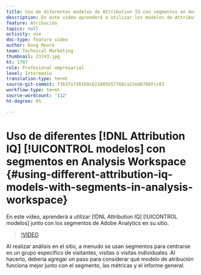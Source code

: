 ```yaml
---
title: Uso de diferentes modelos de Attribution IQ con segmentos en Analysis Workspace
description: En este vídeo aprenderá a utilizar los modelos de Attribution IQ junto con segmentos de Adobe Analytics en su sitio.
feature: Atribución
topics: null
activity: use
doc-type: feature video
author: Doug Moore
team: Technical Marketing
thumbnail: 23743.jpg
kt: 1707
role: Profesional empresarial
level: Intermedio
translation-type: tm+mt
source-git-commit: f3b3fa7d91b0cb21005b57768ca23ed6700fcc03
workflow-type: tm+mt
source-wordcount: '112'
ht-degree: 0%

---
```



# Uso de diferentes [!DNL Attribution IQ] [!UICONTROL modelos] con segmentos en Analysis Workspace {#using-different-attribution-iq-models-with-segments-in-analysis-workspace}

En este vídeo, aprenderá a utilizar [!DNL Attribution IQ] [!UICONTROL modelos] junto con los segmentos de Adobe Analytics en su sitio.

>[!VIDEO](https://video.tv.adobe.com/v/23743/?quality=12)

Al realizar análisis en el sitio, a menudo se usan segmentos para centrarse en un grupo específico de visitantes, visitas o visitas individuales. Al hacerlo, debería agregar un paso para considerar qué modelo de atribución funciona mejor junto con el segmento, las métricas y el informe general.
